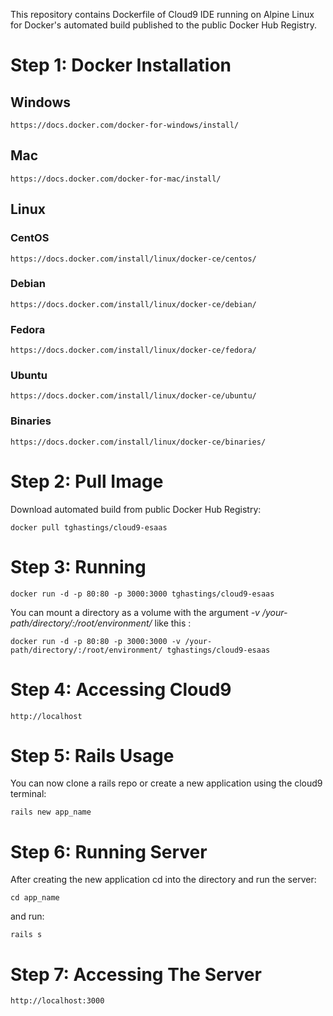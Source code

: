 This repository contains Dockerfile of Cloud9 IDE running on Alpine Linux for Docker's automated build published to the public Docker Hub Registry.

# Step 1: Docker Installation

## Windows

    https://docs.docker.com/docker-for-windows/install/

## Mac

    https://docs.docker.com/docker-for-mac/install/

## Linux

### CentOS

    https://docs.docker.com/install/linux/docker-ce/centos/

### Debian

    https://docs.docker.com/install/linux/docker-ce/debian/

### Fedora

    https://docs.docker.com/install/linux/docker-ce/fedora/ 

### Ubuntu

    https://docs.docker.com/install/linux/docker-ce/ubuntu/ 

### Binaries

    https://docs.docker.com/install/linux/docker-ce/binaries/ 

# Step 2: Pull Image

Download automated build from public Docker Hub Registry:

    docker pull tghastings/cloud9-esaas

# Step 3: Running

    docker run -d -p 80:80 -p 3000:3000 tghastings/cloud9-esaas
    
You can mount a directory as a volume with the argument *-v /your-path/directory/:/root/environment/* like this :

    docker run -d -p 80:80 -p 3000:3000 -v /your-path/directory/:/root/environment/ tghastings/cloud9-esaas

# Step 4: Accessing Cloud9

    http://localhost

# Step 5: Rails Usage

You can now clone a rails repo or create a new application using the cloud9 terminal:

    rails new app_name

# Step 6: Running Server

After creating the new application cd into the directory and run the server:

    cd app_name

and run:

    rails s

# Step 7: Accessing The Server

    http://localhost:3000